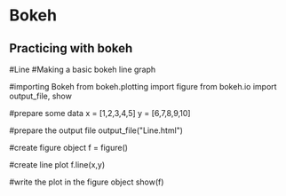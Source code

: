 # Bokeh
Practicing with bokeh
-----------------------------------------------------------------------
#Line
#Making a basic bokeh line graph

#importing Bokeh
from bokeh.plotting import figure
from bokeh.io import output_file, show

#prepare some data
x = [1,2,3,4,5]
y = [6,7,8,9,10]

#prepare the output file
output_file("Line.html")

#create figure object
f = figure()

#create line plot
f.line(x,y)

#write the plot in the figure object
show(f)

